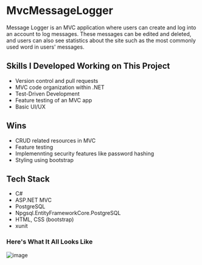 # MvcMessageLogger
Message Logger is an MVC application where users can create and log into an account to log messages. These messages can be edited and deleted, and users can also see statistics about the site such as the most commonly used word in users' messages.

## Skills I Developed Working on This Project
* Version control and pull requests
* MVC code organization within .NET
* Test-Driven Development
* Feature testing of an MVC app
* Basic UI/UX

## Wins
* CRUD related resources in MVC
* Feature testing
* Implemennting security features like password hashing
* Styling using bootstrap

## Tech Stack
* C#
* ASP.NET MVC
* PostgreSQL
* Npgsql.EntityFrameworkCore.PostgreSQL
* HTML, CSS (bootstrap)
* xunit

### Here's What It All Looks Like
![image](https://github.com/SGrinstead/MvcMessageLogger/assets/48660896/24189150-43af-41ad-b393-e1cc37bb66ef)
